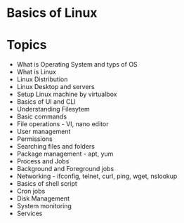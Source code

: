 # Basics of Linux


# Topics

- What is Operating System and typs of OS
- What is Linux
- Linux Distribution
- Linux Desktop and servers
- Setup Linux machine by virtualbox
- Basics of UI and CLI
- Understanding Filesytem
- Basic commands
- File operations - VI, nano editor
- User management
- Permissions
- Searching files and folders
- Package management - apt, yum
- Process and Jobs
- Background and Foreground jobs
- Networking - ifconfig, telnet, curl, ping, wget, nslookup
- Basics of shell script
- Cron jobs
- Disk Management
- System monitoring
- Services
